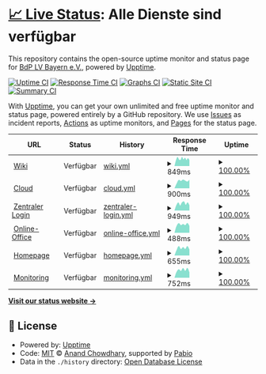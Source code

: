 # [📈 Live Status](https://status.pfadfindenby.de): <!--live status--> **Alle Dienste sind verfügbar**

This repository contains the open-source uptime monitor and status page for [BdP LV Bayern e.V.](https://bayern.pfadfinden.de), powered by [Upptime](https://github.com/upptime/upptime).

[![Uptime CI](https://github.com/pfadfinden-bayern/status/workflows/Uptime%20CI/badge.svg)](https://github.com/pfadfinden-bayern/status/actions?query=workflow%3A%22Uptime+CI%22)
[![Response Time CI](https://github.com/pfadfinden-bayern/status/workflows/Response%20Time%20CI/badge.svg)](https://github.com/pfadfinden-bayern/status/actions?query=workflow%3A%22Response+Time+CI%22)
[![Graphs CI](https://github.com/pfadfinden-bayern/status/workflows/Graphs%20CI/badge.svg)](https://github.com/pfadfinden-bayern/status/actions?query=workflow%3A%22Graphs+CI%22)
[![Static Site CI](https://github.com/pfadfinden-bayern/status/workflows/Static%20Site%20CI/badge.svg)](https://github.com/pfadfinden-bayern/status/actions?query=workflow%3A%22Static+Site+CI%22)
[![Summary CI](https://github.com/pfadfinden-bayern/status/workflows/Summary%20CI/badge.svg)](https://github.com/pfadfinden-bayern/status/actions?query=workflow%3A%22Summary+CI%22)

With [Upptime](https://upptime.js.org), you can get your own unlimited and free uptime monitor and status page, powered entirely by a GitHub repository. We use [Issues](https://github.com/pfadfinden-bayern/status/issues) as incident reports, [Actions](https://github.com/pfadfinden-bayern/status/actions) as uptime monitors, and [Pages](https://status.pfadfindenby.de) for the status page.

<!--start: status pages-->
<!-- This summary is generated by Upptime (https://github.com/upptime/upptime) -->
<!-- Do not edit this manually, your changes will be overwritten -->
<!-- prettier-ignore -->
| URL | Status | History | Response Time | Uptime |
| --- | ------ | ------- | ------------- | ------ |
| <img alt="" src="https://icons.duckduckgo.com/ip3/wiki.pfadfindenby.de.ico" height="13"> [Wiki](https://wiki.pfadfindenby.de) | Verfügbar | [wiki.yml](https://github.com/pfadfindenby/status/commits/HEAD/history/wiki.yml) | <details><summary><img alt="Response time graph" src="./graphs/wiki/response-time-week.png" height="20"> 849ms</summary><br><a href="https://status.pfadfindenby.de/history/wiki"><img alt="Response time 875" src="https://img.shields.io/endpoint?url=https%3A%2F%2Fraw.githubusercontent.com%2Fpfadfindenby%2Fstatus%2FHEAD%2Fapi%2Fwiki%2Fresponse-time.json"></a><br><a href="https://status.pfadfindenby.de/history/wiki"><img alt="24-hour response time 699" src="https://img.shields.io/endpoint?url=https%3A%2F%2Fraw.githubusercontent.com%2Fpfadfindenby%2Fstatus%2FHEAD%2Fapi%2Fwiki%2Fresponse-time-day.json"></a><br><a href="https://status.pfadfindenby.de/history/wiki"><img alt="7-day response time 849" src="https://img.shields.io/endpoint?url=https%3A%2F%2Fraw.githubusercontent.com%2Fpfadfindenby%2Fstatus%2FHEAD%2Fapi%2Fwiki%2Fresponse-time-week.json"></a><br><a href="https://status.pfadfindenby.de/history/wiki"><img alt="30-day response time 933" src="https://img.shields.io/endpoint?url=https%3A%2F%2Fraw.githubusercontent.com%2Fpfadfindenby%2Fstatus%2FHEAD%2Fapi%2Fwiki%2Fresponse-time-month.json"></a><br><a href="https://status.pfadfindenby.de/history/wiki"><img alt="1-year response time 875" src="https://img.shields.io/endpoint?url=https%3A%2F%2Fraw.githubusercontent.com%2Fpfadfindenby%2Fstatus%2FHEAD%2Fapi%2Fwiki%2Fresponse-time-year.json"></a></details> | <details><summary><a href="https://status.pfadfindenby.de/history/wiki">100.00%</a></summary><a href="https://status.pfadfindenby.de/history/wiki"><img alt="All-time uptime 99.93%" src="https://img.shields.io/endpoint?url=https%3A%2F%2Fraw.githubusercontent.com%2Fpfadfindenby%2Fstatus%2FHEAD%2Fapi%2Fwiki%2Fuptime.json"></a><br><a href="https://status.pfadfindenby.de/history/wiki"><img alt="24-hour uptime 100.00%" src="https://img.shields.io/endpoint?url=https%3A%2F%2Fraw.githubusercontent.com%2Fpfadfindenby%2Fstatus%2FHEAD%2Fapi%2Fwiki%2Fuptime-day.json"></a><br><a href="https://status.pfadfindenby.de/history/wiki"><img alt="7-day uptime 100.00%" src="https://img.shields.io/endpoint?url=https%3A%2F%2Fraw.githubusercontent.com%2Fpfadfindenby%2Fstatus%2FHEAD%2Fapi%2Fwiki%2Fuptime-week.json"></a><br><a href="https://status.pfadfindenby.de/history/wiki"><img alt="30-day uptime 99.96%" src="https://img.shields.io/endpoint?url=https%3A%2F%2Fraw.githubusercontent.com%2Fpfadfindenby%2Fstatus%2FHEAD%2Fapi%2Fwiki%2Fuptime-month.json"></a><br><a href="https://status.pfadfindenby.de/history/wiki"><img alt="1-year uptime 99.93%" src="https://img.shields.io/endpoint?url=https%3A%2F%2Fraw.githubusercontent.com%2Fpfadfindenby%2Fstatus%2FHEAD%2Fapi%2Fwiki%2Fuptime-year.json"></a></details>
| <img alt="" src="https://icons.duckduckgo.com/ip3/cloud.pfadfindenby.de.ico" height="13"> [Cloud](https://cloud.pfadfindenby.de/status.php) | Verfügbar | [cloud.yml](https://github.com/pfadfindenby/status/commits/HEAD/history/cloud.yml) | <details><summary><img alt="Response time graph" src="./graphs/cloud/response-time-week.png" height="20"> 900ms</summary><br><a href="https://status.pfadfindenby.de/history/cloud"><img alt="Response time 818" src="https://img.shields.io/endpoint?url=https%3A%2F%2Fraw.githubusercontent.com%2Fpfadfindenby%2Fstatus%2FHEAD%2Fapi%2Fcloud%2Fresponse-time.json"></a><br><a href="https://status.pfadfindenby.de/history/cloud"><img alt="24-hour response time 638" src="https://img.shields.io/endpoint?url=https%3A%2F%2Fraw.githubusercontent.com%2Fpfadfindenby%2Fstatus%2FHEAD%2Fapi%2Fcloud%2Fresponse-time-day.json"></a><br><a href="https://status.pfadfindenby.de/history/cloud"><img alt="7-day response time 900" src="https://img.shields.io/endpoint?url=https%3A%2F%2Fraw.githubusercontent.com%2Fpfadfindenby%2Fstatus%2FHEAD%2Fapi%2Fcloud%2Fresponse-time-week.json"></a><br><a href="https://status.pfadfindenby.de/history/cloud"><img alt="30-day response time 818" src="https://img.shields.io/endpoint?url=https%3A%2F%2Fraw.githubusercontent.com%2Fpfadfindenby%2Fstatus%2FHEAD%2Fapi%2Fcloud%2Fresponse-time-month.json"></a><br><a href="https://status.pfadfindenby.de/history/cloud"><img alt="1-year response time 818" src="https://img.shields.io/endpoint?url=https%3A%2F%2Fraw.githubusercontent.com%2Fpfadfindenby%2Fstatus%2FHEAD%2Fapi%2Fcloud%2Fresponse-time-year.json"></a></details> | <details><summary><a href="https://status.pfadfindenby.de/history/cloud">100.00%</a></summary><a href="https://status.pfadfindenby.de/history/cloud"><img alt="All-time uptime 100.00%" src="https://img.shields.io/endpoint?url=https%3A%2F%2Fraw.githubusercontent.com%2Fpfadfindenby%2Fstatus%2FHEAD%2Fapi%2Fcloud%2Fuptime.json"></a><br><a href="https://status.pfadfindenby.de/history/cloud"><img alt="24-hour uptime 100.00%" src="https://img.shields.io/endpoint?url=https%3A%2F%2Fraw.githubusercontent.com%2Fpfadfindenby%2Fstatus%2FHEAD%2Fapi%2Fcloud%2Fuptime-day.json"></a><br><a href="https://status.pfadfindenby.de/history/cloud"><img alt="7-day uptime 100.00%" src="https://img.shields.io/endpoint?url=https%3A%2F%2Fraw.githubusercontent.com%2Fpfadfindenby%2Fstatus%2FHEAD%2Fapi%2Fcloud%2Fuptime-week.json"></a><br><a href="https://status.pfadfindenby.de/history/cloud"><img alt="30-day uptime 100.00%" src="https://img.shields.io/endpoint?url=https%3A%2F%2Fraw.githubusercontent.com%2Fpfadfindenby%2Fstatus%2FHEAD%2Fapi%2Fcloud%2Fuptime-month.json"></a><br><a href="https://status.pfadfindenby.de/history/cloud"><img alt="1-year uptime 100.00%" src="https://img.shields.io/endpoint?url=https%3A%2F%2Fraw.githubusercontent.com%2Fpfadfindenby%2Fstatus%2FHEAD%2Fapi%2Fcloud%2Fuptime-year.json"></a></details>
| <img alt="" src="https://icons.duckduckgo.com/ip3/auth.pfadfindenby.de.ico" height="13"> [Zentraler Login](https://auth.pfadfindenby.de) | Verfügbar | [zentraler-login.yml](https://github.com/pfadfindenby/status/commits/HEAD/history/zentraler-login.yml) | <details><summary><img alt="Response time graph" src="./graphs/zentraler-login/response-time-week.png" height="20"> 949ms</summary><br><a href="https://status.pfadfindenby.de/history/zentraler-login"><img alt="Response time 899" src="https://img.shields.io/endpoint?url=https%3A%2F%2Fraw.githubusercontent.com%2Fpfadfindenby%2Fstatus%2FHEAD%2Fapi%2Fzentraler-login%2Fresponse-time.json"></a><br><a href="https://status.pfadfindenby.de/history/zentraler-login"><img alt="24-hour response time 710" src="https://img.shields.io/endpoint?url=https%3A%2F%2Fraw.githubusercontent.com%2Fpfadfindenby%2Fstatus%2FHEAD%2Fapi%2Fzentraler-login%2Fresponse-time-day.json"></a><br><a href="https://status.pfadfindenby.de/history/zentraler-login"><img alt="7-day response time 949" src="https://img.shields.io/endpoint?url=https%3A%2F%2Fraw.githubusercontent.com%2Fpfadfindenby%2Fstatus%2FHEAD%2Fapi%2Fzentraler-login%2Fresponse-time-week.json"></a><br><a href="https://status.pfadfindenby.de/history/zentraler-login"><img alt="30-day response time 890" src="https://img.shields.io/endpoint?url=https%3A%2F%2Fraw.githubusercontent.com%2Fpfadfindenby%2Fstatus%2FHEAD%2Fapi%2Fzentraler-login%2Fresponse-time-month.json"></a><br><a href="https://status.pfadfindenby.de/history/zentraler-login"><img alt="1-year response time 899" src="https://img.shields.io/endpoint?url=https%3A%2F%2Fraw.githubusercontent.com%2Fpfadfindenby%2Fstatus%2FHEAD%2Fapi%2Fzentraler-login%2Fresponse-time-year.json"></a></details> | <details><summary><a href="https://status.pfadfindenby.de/history/zentraler-login">100.00%</a></summary><a href="https://status.pfadfindenby.de/history/zentraler-login"><img alt="All-time uptime 99.98%" src="https://img.shields.io/endpoint?url=https%3A%2F%2Fraw.githubusercontent.com%2Fpfadfindenby%2Fstatus%2FHEAD%2Fapi%2Fzentraler-login%2Fuptime.json"></a><br><a href="https://status.pfadfindenby.de/history/zentraler-login"><img alt="24-hour uptime 100.00%" src="https://img.shields.io/endpoint?url=https%3A%2F%2Fraw.githubusercontent.com%2Fpfadfindenby%2Fstatus%2FHEAD%2Fapi%2Fzentraler-login%2Fuptime-day.json"></a><br><a href="https://status.pfadfindenby.de/history/zentraler-login"><img alt="7-day uptime 100.00%" src="https://img.shields.io/endpoint?url=https%3A%2F%2Fraw.githubusercontent.com%2Fpfadfindenby%2Fstatus%2FHEAD%2Fapi%2Fzentraler-login%2Fuptime-week.json"></a><br><a href="https://status.pfadfindenby.de/history/zentraler-login"><img alt="30-day uptime 99.96%" src="https://img.shields.io/endpoint?url=https%3A%2F%2Fraw.githubusercontent.com%2Fpfadfindenby%2Fstatus%2FHEAD%2Fapi%2Fzentraler-login%2Fuptime-month.json"></a><br><a href="https://status.pfadfindenby.de/history/zentraler-login"><img alt="1-year uptime 99.98%" src="https://img.shields.io/endpoint?url=https%3A%2F%2Fraw.githubusercontent.com%2Fpfadfindenby%2Fstatus%2FHEAD%2Fapi%2Fzentraler-login%2Fuptime-year.json"></a></details>
| <img alt="" src="https://icons.duckduckgo.com/ip3/office.pfadfindenby.de.ico" height="13"> [Online-Office](https://office.pfadfindenby.de) | Verfügbar | [online-office.yml](https://github.com/pfadfindenby/status/commits/HEAD/history/online-office.yml) | <details><summary><img alt="Response time graph" src="./graphs/online-office/response-time-week.png" height="20"> 488ms</summary><br><a href="https://status.pfadfindenby.de/history/online-office"><img alt="Response time 470" src="https://img.shields.io/endpoint?url=https%3A%2F%2Fraw.githubusercontent.com%2Fpfadfindenby%2Fstatus%2FHEAD%2Fapi%2Fonline-office%2Fresponse-time.json"></a><br><a href="https://status.pfadfindenby.de/history/online-office"><img alt="24-hour response time 411" src="https://img.shields.io/endpoint?url=https%3A%2F%2Fraw.githubusercontent.com%2Fpfadfindenby%2Fstatus%2FHEAD%2Fapi%2Fonline-office%2Fresponse-time-day.json"></a><br><a href="https://status.pfadfindenby.de/history/online-office"><img alt="7-day response time 488" src="https://img.shields.io/endpoint?url=https%3A%2F%2Fraw.githubusercontent.com%2Fpfadfindenby%2Fstatus%2FHEAD%2Fapi%2Fonline-office%2Fresponse-time-week.json"></a><br><a href="https://status.pfadfindenby.de/history/online-office"><img alt="30-day response time 483" src="https://img.shields.io/endpoint?url=https%3A%2F%2Fraw.githubusercontent.com%2Fpfadfindenby%2Fstatus%2FHEAD%2Fapi%2Fonline-office%2Fresponse-time-month.json"></a><br><a href="https://status.pfadfindenby.de/history/online-office"><img alt="1-year response time 470" src="https://img.shields.io/endpoint?url=https%3A%2F%2Fraw.githubusercontent.com%2Fpfadfindenby%2Fstatus%2FHEAD%2Fapi%2Fonline-office%2Fresponse-time-year.json"></a></details> | <details><summary><a href="https://status.pfadfindenby.de/history/online-office">100.00%</a></summary><a href="https://status.pfadfindenby.de/history/online-office"><img alt="All-time uptime 100.00%" src="https://img.shields.io/endpoint?url=https%3A%2F%2Fraw.githubusercontent.com%2Fpfadfindenby%2Fstatus%2FHEAD%2Fapi%2Fonline-office%2Fuptime.json"></a><br><a href="https://status.pfadfindenby.de/history/online-office"><img alt="24-hour uptime 100.00%" src="https://img.shields.io/endpoint?url=https%3A%2F%2Fraw.githubusercontent.com%2Fpfadfindenby%2Fstatus%2FHEAD%2Fapi%2Fonline-office%2Fuptime-day.json"></a><br><a href="https://status.pfadfindenby.de/history/online-office"><img alt="7-day uptime 100.00%" src="https://img.shields.io/endpoint?url=https%3A%2F%2Fraw.githubusercontent.com%2Fpfadfindenby%2Fstatus%2FHEAD%2Fapi%2Fonline-office%2Fuptime-week.json"></a><br><a href="https://status.pfadfindenby.de/history/online-office"><img alt="30-day uptime 100.00%" src="https://img.shields.io/endpoint?url=https%3A%2F%2Fraw.githubusercontent.com%2Fpfadfindenby%2Fstatus%2FHEAD%2Fapi%2Fonline-office%2Fuptime-month.json"></a><br><a href="https://status.pfadfindenby.de/history/online-office"><img alt="1-year uptime 100.00%" src="https://img.shields.io/endpoint?url=https%3A%2F%2Fraw.githubusercontent.com%2Fpfadfindenby%2Fstatus%2FHEAD%2Fapi%2Fonline-office%2Fuptime-year.json"></a></details>
| <img alt="" src="https://icons.duckduckgo.com/ip3/bayern.pfadfinden.de.ico" height="13"> [Homepage](https://bayern.pfadfinden.de) | Verfügbar | [homepage.yml](https://github.com/pfadfindenby/status/commits/HEAD/history/homepage.yml) | <details><summary><img alt="Response time graph" src="./graphs/homepage/response-time-week.png" height="20"> 655ms</summary><br><a href="https://status.pfadfindenby.de/history/homepage"><img alt="Response time 631" src="https://img.shields.io/endpoint?url=https%3A%2F%2Fraw.githubusercontent.com%2Fpfadfindenby%2Fstatus%2FHEAD%2Fapi%2Fhomepage%2Fresponse-time.json"></a><br><a href="https://status.pfadfindenby.de/history/homepage"><img alt="24-hour response time 461" src="https://img.shields.io/endpoint?url=https%3A%2F%2Fraw.githubusercontent.com%2Fpfadfindenby%2Fstatus%2FHEAD%2Fapi%2Fhomepage%2Fresponse-time-day.json"></a><br><a href="https://status.pfadfindenby.de/history/homepage"><img alt="7-day response time 655" src="https://img.shields.io/endpoint?url=https%3A%2F%2Fraw.githubusercontent.com%2Fpfadfindenby%2Fstatus%2FHEAD%2Fapi%2Fhomepage%2Fresponse-time-week.json"></a><br><a href="https://status.pfadfindenby.de/history/homepage"><img alt="30-day response time 636" src="https://img.shields.io/endpoint?url=https%3A%2F%2Fraw.githubusercontent.com%2Fpfadfindenby%2Fstatus%2FHEAD%2Fapi%2Fhomepage%2Fresponse-time-month.json"></a><br><a href="https://status.pfadfindenby.de/history/homepage"><img alt="1-year response time 631" src="https://img.shields.io/endpoint?url=https%3A%2F%2Fraw.githubusercontent.com%2Fpfadfindenby%2Fstatus%2FHEAD%2Fapi%2Fhomepage%2Fresponse-time-year.json"></a></details> | <details><summary><a href="https://status.pfadfindenby.de/history/homepage">100.00%</a></summary><a href="https://status.pfadfindenby.de/history/homepage"><img alt="All-time uptime 100.00%" src="https://img.shields.io/endpoint?url=https%3A%2F%2Fraw.githubusercontent.com%2Fpfadfindenby%2Fstatus%2FHEAD%2Fapi%2Fhomepage%2Fuptime.json"></a><br><a href="https://status.pfadfindenby.de/history/homepage"><img alt="24-hour uptime 100.00%" src="https://img.shields.io/endpoint?url=https%3A%2F%2Fraw.githubusercontent.com%2Fpfadfindenby%2Fstatus%2FHEAD%2Fapi%2Fhomepage%2Fuptime-day.json"></a><br><a href="https://status.pfadfindenby.de/history/homepage"><img alt="7-day uptime 100.00%" src="https://img.shields.io/endpoint?url=https%3A%2F%2Fraw.githubusercontent.com%2Fpfadfindenby%2Fstatus%2FHEAD%2Fapi%2Fhomepage%2Fuptime-week.json"></a><br><a href="https://status.pfadfindenby.de/history/homepage"><img alt="30-day uptime 100.00%" src="https://img.shields.io/endpoint?url=https%3A%2F%2Fraw.githubusercontent.com%2Fpfadfindenby%2Fstatus%2FHEAD%2Fapi%2Fhomepage%2Fuptime-month.json"></a><br><a href="https://status.pfadfindenby.de/history/homepage"><img alt="1-year uptime 100.00%" src="https://img.shields.io/endpoint?url=https%3A%2F%2Fraw.githubusercontent.com%2Fpfadfindenby%2Fstatus%2FHEAD%2Fapi%2Fhomepage%2Fuptime-year.json"></a></details>
| <img alt="" src="https://icons.duckduckgo.com/ip3/monitoring.pfadfindenby.de.ico" height="13"> [Monitoring](https://monitoring.pfadfindenby.de/login) | Verfügbar | [monitoring.yml](https://github.com/pfadfindenby/status/commits/HEAD/history/monitoring.yml) | <details><summary><img alt="Response time graph" src="./graphs/monitoring/response-time-week.png" height="20"> 752ms</summary><br><a href="https://status.pfadfindenby.de/history/monitoring"><img alt="Response time 714" src="https://img.shields.io/endpoint?url=https%3A%2F%2Fraw.githubusercontent.com%2Fpfadfindenby%2Fstatus%2FHEAD%2Fapi%2Fmonitoring%2Fresponse-time.json"></a><br><a href="https://status.pfadfindenby.de/history/monitoring"><img alt="24-hour response time 587" src="https://img.shields.io/endpoint?url=https%3A%2F%2Fraw.githubusercontent.com%2Fpfadfindenby%2Fstatus%2FHEAD%2Fapi%2Fmonitoring%2Fresponse-time-day.json"></a><br><a href="https://status.pfadfindenby.de/history/monitoring"><img alt="7-day response time 752" src="https://img.shields.io/endpoint?url=https%3A%2F%2Fraw.githubusercontent.com%2Fpfadfindenby%2Fstatus%2FHEAD%2Fapi%2Fmonitoring%2Fresponse-time-week.json"></a><br><a href="https://status.pfadfindenby.de/history/monitoring"><img alt="30-day response time 730" src="https://img.shields.io/endpoint?url=https%3A%2F%2Fraw.githubusercontent.com%2Fpfadfindenby%2Fstatus%2FHEAD%2Fapi%2Fmonitoring%2Fresponse-time-month.json"></a><br><a href="https://status.pfadfindenby.de/history/monitoring"><img alt="1-year response time 714" src="https://img.shields.io/endpoint?url=https%3A%2F%2Fraw.githubusercontent.com%2Fpfadfindenby%2Fstatus%2FHEAD%2Fapi%2Fmonitoring%2Fresponse-time-year.json"></a></details> | <details><summary><a href="https://status.pfadfindenby.de/history/monitoring">100.00%</a></summary><a href="https://status.pfadfindenby.de/history/monitoring"><img alt="All-time uptime 100.00%" src="https://img.shields.io/endpoint?url=https%3A%2F%2Fraw.githubusercontent.com%2Fpfadfindenby%2Fstatus%2FHEAD%2Fapi%2Fmonitoring%2Fuptime.json"></a><br><a href="https://status.pfadfindenby.de/history/monitoring"><img alt="24-hour uptime 100.00%" src="https://img.shields.io/endpoint?url=https%3A%2F%2Fraw.githubusercontent.com%2Fpfadfindenby%2Fstatus%2FHEAD%2Fapi%2Fmonitoring%2Fuptime-day.json"></a><br><a href="https://status.pfadfindenby.de/history/monitoring"><img alt="7-day uptime 100.00%" src="https://img.shields.io/endpoint?url=https%3A%2F%2Fraw.githubusercontent.com%2Fpfadfindenby%2Fstatus%2FHEAD%2Fapi%2Fmonitoring%2Fuptime-week.json"></a><br><a href="https://status.pfadfindenby.de/history/monitoring"><img alt="30-day uptime 100.00%" src="https://img.shields.io/endpoint?url=https%3A%2F%2Fraw.githubusercontent.com%2Fpfadfindenby%2Fstatus%2FHEAD%2Fapi%2Fmonitoring%2Fuptime-month.json"></a><br><a href="https://status.pfadfindenby.de/history/monitoring"><img alt="1-year uptime 100.00%" src="https://img.shields.io/endpoint?url=https%3A%2F%2Fraw.githubusercontent.com%2Fpfadfindenby%2Fstatus%2FHEAD%2Fapi%2Fmonitoring%2Fuptime-year.json"></a></details>

<!--end: status pages-->

[**Visit our status website →**](https://status.pfadfindenby.de)

## 📄 License

- Powered by: [Upptime](https://github.com/upptime/upptime)
- Code: [MIT](./LICENSE) © [Anand Chowdhary](https://anandchowdhary.com), supported by [Pabio](https://pabio.com)
- Data in the `./history` directory: [Open Database License](https://opendatacommons.org/licenses/odbl/1-0/)
